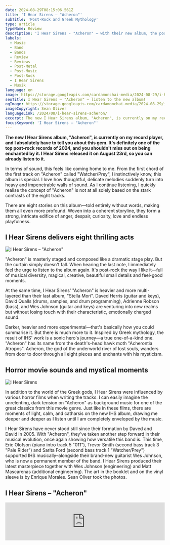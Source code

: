 ```yaml
---
date: 2024-08-29T08:15:06.561Z
title: 'I Hear Sirens – "Acheron"'
subTitle: 'Post-Rock and Greek Mythology'
type: article
typeName: Review
description: 'I Hear Sirens - "Acheron" – with their new album, the post-rock band is opening a new chapter. Listen to it now and learn everything about its story and musical background!'
labels:
  - Music
  - Band
  - Bands
  - Review
  - Reviews
  - Post-Metal
  - Post-Music
  - Post-Rock
  - I Hear Sirens
  - Musik
language: en
image: https://storage.googleapis.com/cardamonchai-media/2024-08-29/i-hear-sirens-acheron-soundsvegan-com-jpg-imagine-080808_5d5d5d_1024_768/640.webp
seoTitle: I Hear Sirens – "Acheron" – listen to the new album!
ogImage: https://storage.googleapis.com/cardamonchai-media/2024-08-29/i-hear-sirens-acheron-soundsvegan-com-og-jpg-imagine-181818_646467_1200_628/640.webp
imageCopyright: Sean Oliver
languageLink: /2024/08/i-hear-sirens-acheron/
excerpt: The new I Hear Sirens album, "Acheron", is currently on my record player, and I absolutely have to tell you about this gem. It's definitely one of the top post-rock records of 2024, and you shouldn't miss out on being enchanted by it. I Hear Sirens released it on August 23rd, so you can already listen to it.
focusKeyword: 'I Hear Sirens – "Acheron"'
---
```


**The new I Hear Sirens album, "Acheron", is currently on my record player, and I absolutely have to tell you about this gem. It's definitely one of the top post-rock records of 2024, and you shouldn't miss out on being enchanted by it. I Hear Sirens released it on August 23rd, so you can already listen to it.**

In terms of sound, this feels like coming home to me. From the first chord of the first track on "Acheron" called "Watcher/Prey", I instinctively know, this album is special. I love how thoughtful, delicate melodies suddenly turn into heavy and impenetrable walls of sound. As I continue listening, I quickly realise the concept of "Acheron" is not at all solely based on the stark contrasts of the eight tracks.

There are eight stories on this album—told entirely without words, making them all even more profound. Woven into a coherent storyline, they form a strong, intricate edifice of anger, despair, curiosity, love and endless playfulness.

## I Hear Sirens delivers eight thrilling acts

![I Hear Sirens – "Acheron"](https://storage.googleapis.com/cardamonchai-media/2024-08-29/i-hear-sirens-acheron-album-art-by-enrique-morales-soundsvegan-com-jpg-imagine-181838_363352_1084_1076/640.webp 'I Hear Sirens – "Acheron"')

"Acheron" is masterly staged and composed like a dramatic stage play. But the curtain simply doesn't fall. When hearing the last note, I immediately feel the urge to listen to the album again. It's post-rock the way I like it—full of musical diversity, magical, creative, beautiful small details and feel-good moments.

At the same time, I Hear Sirens' "Acheron" is heavier and more multi-layered than their last album, "Stella Mori". Daved Herris (guitar and keys), David Qualls (drums, samples, and drum programming), Adrienne Robson (bass), and Wes Johnson (guitar and keys) are venturing into new realms but without losing touch with their characteristic, emotionally charged sound.

Darker, heavier and more experimental—that's basically how you could summarise it. But there is much more to it. Inspired by Greek mythology, the result of IHS' work is a sonic hero's journey—a true one-of-a-kind one. "Acheron" has its name from the death's-head hawk moth "Acherontia Atropos". Acheron, the god of the underworld river of lost souls, wanders from door to door through all eight pieces and enchants with his mysticism.

## Horror movie sounds and mystical moments

![I Hear Sirens](https://storage.googleapis.com/cardamonchai-media/2024-08-29/i-hear-sirens-photo-by-sean-oliver-soundsvegan-com-jpg-imagine-080808_000000_1500_1500/640.webp 'I Hear Sirens')

In addition to the world of the Greek gods, I Hear Sirens were influenced by various horror films when writing the tracks. I can easily imagine the unrelenting, dark tension on "Acheron" as background music for one of the great classics from this movie genre. Just like in these films, there are moments of light, calm, and catharsis on the new IHS album, drawing me deeper and deeper as I listen until I am completely enveloped by the music.

I Hear Sirens have never stood still since their formation by Daved and David in 2005. With "Acheron", they've taken another step forward in their musical evolution, once again showing how versatile this band is. This time, Eric Olofson (piano intro track 5 "011"), Trevor Smith (second bass track 3 "Pale Rider") and Sarita Ford (second bass track 1 "Watcher/Prey") supported IHS musically–alongside their brand-new guitarist Wes Johnson, who is now a permanent member of the band. I Hear Sirens produced their latest masterpiece together with Wes Johnson (engineering) and Matt Mascarenas (additional engineering). The art in the booklet and on the vinyl sleeve is by Enrique Morales. Sean Oliver took the photos.

## I Hear Sirens – "Acheron"

<iframe
  style="border: 0; width: 100%; height: 120px;"
  src="https://bandcamp.com/EmbeddedPlayer/album=333677781/size=large/bgcol=ffffff/linkcol=5c9b72/tracklist=false/artwork=small/transparent=true/"
  seamless
>
  <a href="https://ihearsirens.bandcamp.com/album/acheron-2">
    ACHERON by I Hear Sirens
  </a>
</iframe>
